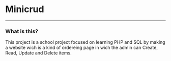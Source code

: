 # Minicrud
---
### What is this?
This project is a school project focused on learning PHP and SQL by making a website wich is a kind of ordereing page in wich the admin can Create, Read, Update and Delete items.
